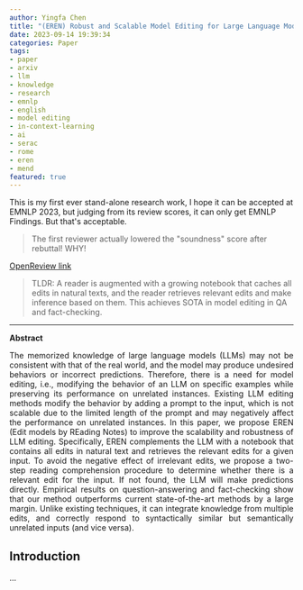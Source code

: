 ```yaml
---
author: Yingfa Chen
title: "(EREN) Robust and Scalable Model Editing for Large Language Models"
date: 2023-09-14 19:39:34
categories: Paper
tags:
- paper
- arxiv
- llm
- knowledge
- research
- emnlp
- english
- model editing
- in-context-learning
- ai
- serac
- rome
- eren
- mend
featured: true
---
```


This is my first ever stand-alone research work, I hope it can be accepted at EMNLP 2023, but judging from its review scores, it can only get EMNLP Findings. But that's acceptable.

<!-- more -->

> The first reviewer actually lowered the "soundness" score after rebuttal! WHY!

[OpenReview link](https://openreview.net/forum?id=vDUsGqCIyb&noteId=K2D6oCGNlE)

> TLDR: A reader is augmented with a growing notebook that caches all edits in natural texts, and the reader retrieves relevant edits and make inference based on them. This achieves SOTA in model editing in QA and fact-checking.

---

<strong>Abstract</strong>
<div style="text-align: justify;">
The memorized knowledge of large language models (LLMs) may not be consistent with that of the real world, and the model may produce undesired behaviors or incorrect predictions. Therefore, there is a need for model editing, i.e., modifying the behavior of an LLM on specific examples while preserving its performance on unrelated instances. Existing LLM editing methods modify the behavior by adding a prompt to the input, which is not scalable due to the limited length of the prompt and may negatively affect the performance on unrelated instances. In this paper, we propose EREN (Edit models by REading Notes) to improve the scalability and robustness of LLM editing. Specifically, EREN complements the LLM with a notebook that contains all edits in natural text and retrieves the relevant edits for a given input. To avoid the negative effect of irrelevant edits, we propose a two-step reading comprehension procedure to determine whether there is a relevant edit for the input. If not found, the LLM will make predictions directly. Empirical results on question-answering and fact-checking show that our method outperforms current state-of-the-art methods by a large margin. Unlike existing techniques, it can integrate knowledge from multiple edits, and correctly respond to syntactically similar but semantically unrelated inputs (and vice versa).
</div>

## Introduction

...

